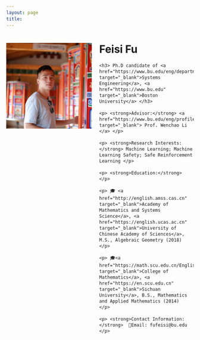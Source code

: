 ```yaml
---
layout: page
title: 
---
```


<div style="clear: both;">
  <div style="float: left; margin-right:20px;">
    <img src="Feisi_Fu.jpg" alt="" width="230" height="230">
  </div>
  <div>
    <h1> Feisi Fu </h1>
    
    <h3> Ph.D candidate of <a href="https://www.bu.edu/eng/departments/se/" target="_blank">Systems Engineering</a>, <a href="https://www.bu.edu" target="_blank">Boston University</a> </h3>
    
    <p> <strong>Advisor:</strong> <a href="https://www.bu.edu/eng/profile/39799/" target="_blank"> Prof. Wenchao Li </a> </p>
    
    <p> <strong>Research Interests:</strong> Machine Learning; Machine Learning Safety; Safe Reinforcement Learning </p>
    
    <p> <strong>Education:</strong> </p>
    
    <p> 🎓 <a href="http://english.amss.cas.cn" target="_blank">Academy of Mathematics and Systems Science</a>, <a href="https://english.ucas.ac.cn" target="_blank">University of Chinese Academy of Sciences</a>, M.S., Algebraic Geometry (2018) </p>
    
    <p> 🎓<a href="https://math.scu.edu.cn/English.htm" target="_blank">College of Mathematics</a>, <a href="https://en.scu.edu.cn" target="_blank">Sichuan University</a>, B.S., Mathematics and Applied Mathematics (2014)  </p>
    
    <p> <strong>Contact Information:</strong>  📧Email: fufeisi@bu.edu </p> 
  </div>
</div>


